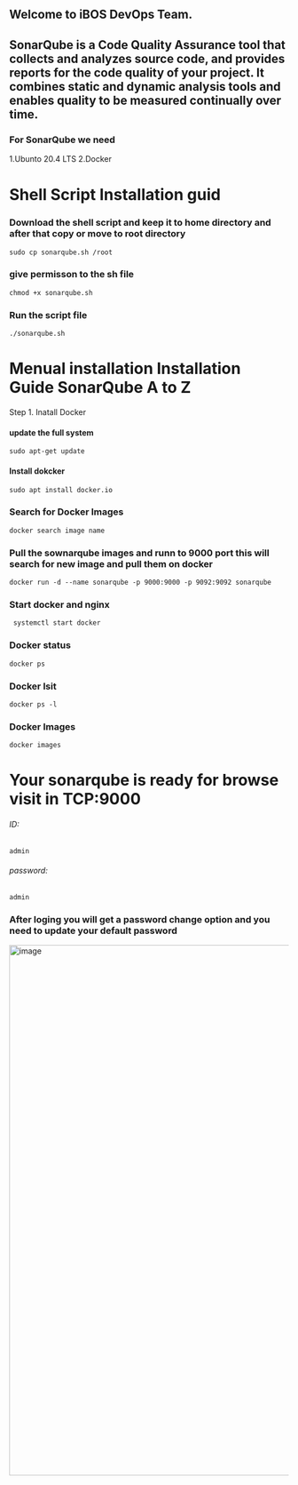 ## Welcome to iBOS DevOps Team.
## SonarQube is a Code Quality Assurance tool that collects and analyzes source code, and provides reports for the code quality of your project. It combines static and dynamic analysis tools and enables quality to be measured continually over time.
### For SonarQube we need

1.Ubunto 20.4 LTS
2.Docker

# Shell Script Installation guid 

### Download the shell script and keep it to home directory and after that copy or move to root directory
    sudo cp sonarqube.sh /root

### give permisson to the sh file
    chmod +x sonarqube.sh
### Run the script file 
    ./sonarqube.sh
    
    
# Menual installation Installation Guide SonarQube A to Z

Step 1. Inatall Docker
#### update the full system
    sudo apt-get update
#### Install dokcker
    sudo apt install docker.io
### Search for Docker Images
    docker search image name
### Pull the sownarqube images and runn to 9000 port this will search for new image and pull them on docker
    docker run -d --name sonarqube -p 9000:9000 -p 9092:9092 sonarqube
### Start docker and nginx
     systemctl start docker
### Docker status
    docker ps
### Docker lsit
    docker ps -l
### Docker Images
    docker images
# Your sonarqube is ready for browse visit in TCP:9000

###### ID:
    admin
###### password:
    admin
### After loging you will get a password change option and you need to update your default password

<img width="955" alt="image" src="https://user-images.githubusercontent.com/50922314/165480904-6c4131d1-aca1-4cd0-9ba2-3d5b7a9010f9.png">
